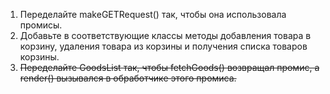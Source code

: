 1. Переделайте makeGETRequest() так, чтобы она использовала промисы.
2. Добавьте в соответствующие классы методы добавления товара в корзину, удаления товара из корзины и получения списка товаров корзины.
3. ~~Переделайте GoodsList так, чтобы fetchGoods() возвращал промис, а render() вызывался в обработчике этого промиса.~~
